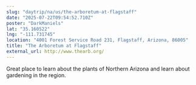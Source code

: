 ```yaml
---
slug: "daytrip/na/us/the-arboretum-at-flagstaff"
date: "2025-07-22T09:54:52.710Z"
poster: "DarkManiels"
lat: "35.160522"
lng: "-111.731745"
location: "4001 Forest Service Road 231, Flagstaff, Arizona, 86005"
title: "The Arboretum at Flagstaff"
external_url: http://www.thearb.org/
---
```

Great place to learn about the plants of Northern Arizona and learn about gardening in the region.